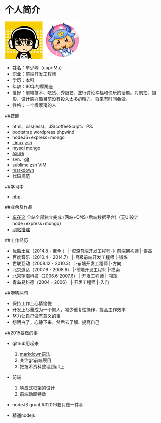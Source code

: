 # 个人简介
![头像](/img/msf.png) ![头像](/img/icon120.png)

* 姓名：牟少峰（capriMu）
* 职业：前端开发工程师
* 学历：本科
* 年龄：80年的摩羯座
* 爱好：前端技术、吃货、秀厨艺、旅行讨论幸福和快乐的话题。对航拍、摄影、设计感兴趣目前没有投入太多的精力，将来有时间会做。
* 性格：一个很摩羯的人

##技能
* html、css(less)、JS(coffeeScript)、PS、
* bootstrap wordpress phpwind
* nodeJS+express+mongo
* [Linux](/dev/linux.md) [zsh](/dev/zsh.md)
*  mysql mongo
* [axure](/dev/src/car.rp)
* svn、[git](/dev/git.md)
* [sublime](/dev/sublime.md) [zsh](/dev/zsh.md)  [VIM](/dev/vim.md)
* [markdown](http://git.intra.tudou.com/static/wiki/wikis/markdown-syntax)
* 代码规范

##学习中
* [php](/dev/php.md)

##业余及作品
* [车在这](http://182.92.183.34:3000/)
	全站全部独立完成 (网站+CMS+后端数据平台)（无UI设计  node+express+mongo）
* [网站搭建](/dev/阿里云建站.md)
  
##工作经历
* 优酷土豆（2014.8 - 至今.） 	 |-资深前端开发工程师-》前端架构师     |-提高 
* 百度音乐（2010.4 - 2014.7）  |-高级前端开发工程师    	|-锻炼
* 世联互动（2008.12 - 2010.3） |-前端开发工程师    	|-方向
* 北京道达（2007.6 - 2008.6）  |-前端开发工程师    	|-摸索
* 北京望海科技（2006.6-2007.6） |-开发工程师    	|-闯荡
* 青岛易科德（2004 - 2006）     |-开发工程师    	|-入门


##唠叨两句
* 保持工作上心情愉悦
* 开发上尽量成为一个懒人，减少重复性操作，提高工作效率
* 努力让自己做有意义的事
* 想明白了，心静下来，然后去了解、提高自己

##2015要做的事
* github用起来
	1. [markdown语法](http://git.intra.tudou.com/static/wiki/wikis/markdown-syntax)
	2. 关注git前端项目
	3. 把技术资料整理到git上

* 前端
	1. 响应式框架的设计
	2. 前端动画特效
	
* nodeJS grunt
##2016要只做一件事
* 精通nodejs
